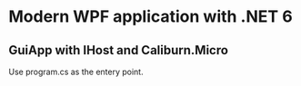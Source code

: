 # Modern WPF application with .NET 6

## GuiApp with IHost and Caliburn.Micro
Use program.cs as the entery point.
